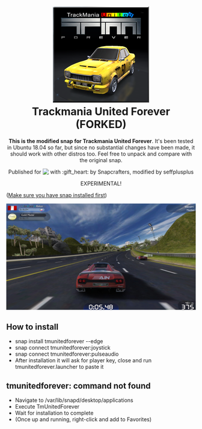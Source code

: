 <h1 align="center">
  <img src="snap/gui/tmunitedforever.png" alt="Trackmania United Forever">
  <br />
  Trackmania United Forever (FORKED)
</h1>

<p align="center"><b>This is the modified snap for Trackmania United Forever</b>. It's been tested in Ubuntu 18.04 so far, but since no substantial changes have been made, it should work with other distros too. Feel free to unpack and compare with the original snap.</p>

<p align="center">Published for <img src="http://anything.codes/slack-emoji-for-techies/emoji/tux.png" align="top" width="24" /> with :gift_heart: by Snapcrafters, modified by seffplusplus</p>

<p align="center">
EXPERIMENTAL!
</p>

([Make sure you have snap installed first](https://snapcraft.io/docs/core/install))

![Trackmania United Forever](screenshot1.jpg?raw=true "TMUF")

## How to install

  * snap install tmunitedforever --edge
  * snap connect tmunitedforever:joystick
  * snap connect tmunitedforever:pulseaudio
  * After installation it will ask for player key, close and run tmunitedforever.launcher to paste it

## tmunitedforever: command not found

  *  Navigate to /var/lib/snapd/desktop/applications
  *  Execute TmUnitedForever
  *  Wait for installation to complete
  *  (Once up and running, right-click and add to Favorites)

